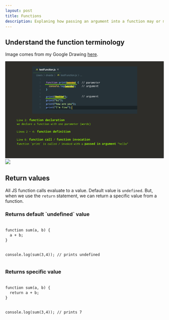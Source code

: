 ```yaml
---
layout: post
title: Functions
description: Explaning how passing an argument into a function may or may not permanently change the object
---
```


## Understand the function terminology

Image comes from my Google Drawing [here](https://docs.google.com/drawings/d/1jNT5QHoScWI7AHfDCqGx50cs-ufsXr-C_xWWT-c6fQs/edit?usp=sharing).

![octopus](/assets/images/parameter-vs-argument-distinction.png)
![](@attachment/Clipboard_2020-04-16-07-36-08.png)

## Return values

All JS function calls evaluate to a value. Default value is ``undefined``. But, when we use the ``return`` statement, we can return a specific value from a function.

<div class="row">
  <div class="6u 12u$(small)">
    <h3>Returns default `undefined` value</h3>
      <pre><code>
function sum(a, b) {
  a + b;
}

console.log(sum(3,4)); // prints undefined
      </code></pre>
  </div>
  <div class="6u$ 12u$(small)">
    <h3>Returns specific value</h3>
      <pre><code>
function sum(a, b) {
  return a + b;
}

console.log(sum(3,4)); // prints 7
      </code></pre>
  </div>  
</div>

